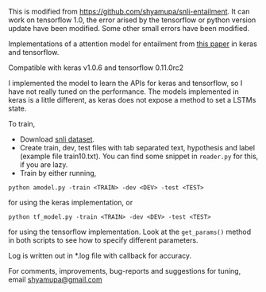 This is modified from https://github.com/shyamupa/snli-entailment. 
It can work on tensorflow 1.0, the error arised by the tensorflow or python version update have been modified.
Some other small errors have been modified.


Implementations of a attention model for entailment from [this paper](http://arxiv.org/abs/1509.06664) in keras and tensorflow.

Compatible with keras v1.0.6 and tensorflow 0.11.0rc2

I implemented the model to learn the APIs for keras and tensorflow, so I have not really tuned on the performance. The models implemented in keras is a little different, as keras does not expose a method to set a LSTMs state.

To train,

* Download [snli dataset](http://nlp.stanford.edu/projects/snli/).
* Create train, dev, test files with tab separated text, hypothesis and label (example file train10.txt). You can find some snippet in `reader.py` for this, if you are lazy.
* Train by either running,

```
python amodel.py -train <TRAIN> -dev <DEV> -test <TEST>
```
for using the keras implementation, or 
```
python tf_model.py -train <TRAIN> -dev <DEV> -test <TEST>
```
for using the tensorflow implementation. Look at the `get_params()` method in both scripts to see how to specify different parameters.


Log is written out in *.log file with callback for accuracy.

For comments, improvements, bug-reports and suggestions for tuning, email shyamupa@gmail.com
